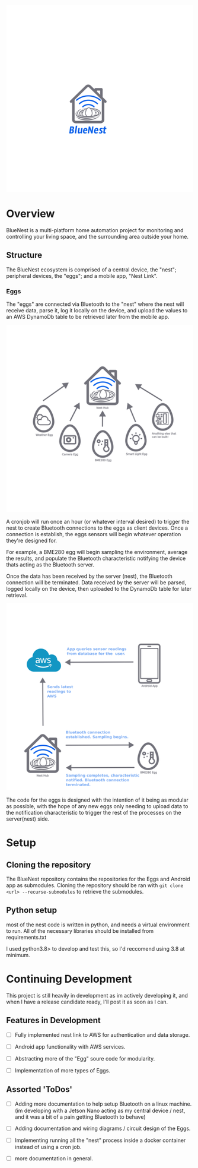 ![logo](/docs/images/bluenest-logo-v1.png)

# Overview
BlueNest is a multi-platform home automation project for monitoring and controlling your living space, and the surrounding area outside your home.

## Structure
The BlueNest ecosystem is comprised of a central device, the "nest"; peripheral devices, the "eggs"; and a mobile app, "Nest Link".


### Eggs
The "eggs" are connected via Bluetooth to the "nest" where the nest will receive data, parse it, log it locally on the device, and upload the values to an AWS DynamoDb table to be retrieved later from the mobile app.

![eggdiagram](/docs/images/egg-diagram-v1.png)


A cronjob will run once an hour (or whatever interval desired) to trigger the nest to create Bluetooth connections to the eggs as client devices. Once a connection is establish, the eggs sensors will begin whatever operation they're designed for. 

For example, a BME280 egg will begin sampling the environment, average the results, and populate the Bluetooth characteristic notifying the device thats acting as the Bluetooth server.

Once the data has been received by the server (nest), the Bluetooth connection will be terminated. Data received by the server will be parsed, logged locally on the device, then uploaded to the DynamoDb table for later retrieval. 

![systemdiagram](/docs/images/system-diagram-v1.png)

The code for the eggs is designed with the intention of it being as modular as possible, with the hope of any new eggs only needing to upload data to the notification characteristic to trigger the rest of the processes on the server(nest) side.

# Setup
## Cloning the repository
The BlueNest repository contains the repositories for the Eggs and Android app as submodules.
Cloning the repository should be ran with `git clone <url> --recurse-submodules` to retrieve the submodules.

## Python setup
most of the nest code is written in python, and needs a virtual environment to run.
All of the necessary libraries should be installed from requirements.txt

I used python3.8> to develop and test this, so I'd reccomend using 3.8 at minimum.


# Continuing Development
This project is still heavily in development as im actively developing it, and when I have a release candidate ready, I'll post it as soon as I can.

## Features in Development
- [ ] Fully implemented nest link to AWS for authentication and data storage.

- [ ] Android app functionality with AWS services.

- [ ] Abstracting more of the "Egg" soure code for modularity.

- [ ] Implementation of more types of Eggs.

## Assorted 'ToDos'
- [ ] Adding more documentation to help setup Bluetooth on a linux machine.
(im developing with a Jetson Nano acting as my central device / nest, and it was a bit of a pain getting Bluetooth to behave)

- [ ] Adding documentation and wiring diagrams / circuit design of the Eggs.

- [ ] Implementing running all the "nest" process inside a docker container instead of using a cron job.

- [ ] more documentation in general.